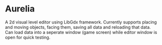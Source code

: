# Aurelia
A 2d visual level editor using LibGdx framework.
Currently supports placing and moving objects, facing them, saving all data and reloading that data. Can load data into a seperate
window (game screen) while editor window is open for quick testing. 

